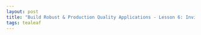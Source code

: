 ```yaml
---
layout: post
title: "Build Robust & Production Quality Applications - Lesson 6: Inviting Users- Part 3"
tags: tealeaf
---
```

